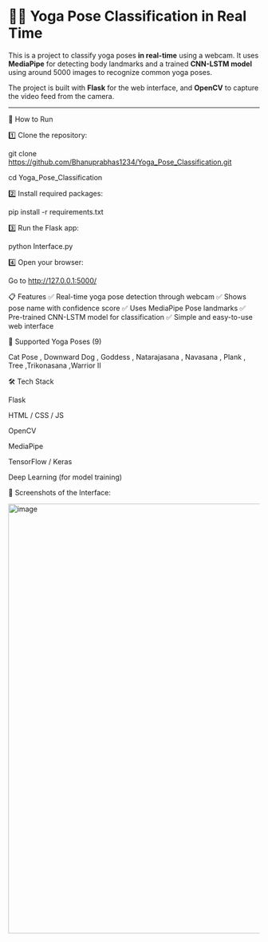 # 🧘‍♀️ Yoga Pose Classification in Real Time 

This is a  project to classify yoga poses **in real-time** using a webcam. It uses **MediaPipe** for detecting body landmarks and a trained **CNN-LSTM model**  using around 5000 images to recognize common yoga poses.  

The project is built with **Flask** for the web interface, and **OpenCV** to capture the video feed from the camera.  

---

🚀 How to Run


1️⃣ Clone the repository:

git clone https://github.com/Bhanuprabhas1234/Yoga_Pose_Classification.git

cd Yoga_Pose_Classification

2️⃣ Install required packages:

pip install -r requirements.txt

3️⃣ Run the Flask app:

python Interface.py

4️⃣ Open your browser:

Go to http://127.0.0.1:5000/


📋 Features
✅ Real-time yoga pose detection through webcam
✅ Shows pose name with confidence score
✅ Uses MediaPipe Pose landmarks
✅ Pre-trained CNN-LSTM model for classification
✅ Simple and easy-to-use web interface


🧘 Supported Yoga Poses (9)

Cat Pose , Downward Dog , Goddess , Natarajasana , Navasana , Plank , Tree ,Trikonasana ,Warrior II

🛠 Tech Stack

Flask

HTML / CSS / JS

OpenCV

MediaPipe

TensorFlow / Keras

Deep Learning (for model training)


📸 Screenshots of the Interface:

<img width="1891" height="862" alt="image" src="https://github.com/user-attachments/assets/3b40d25d-ffaf-44f9-a220-9638f3ab552b" />



